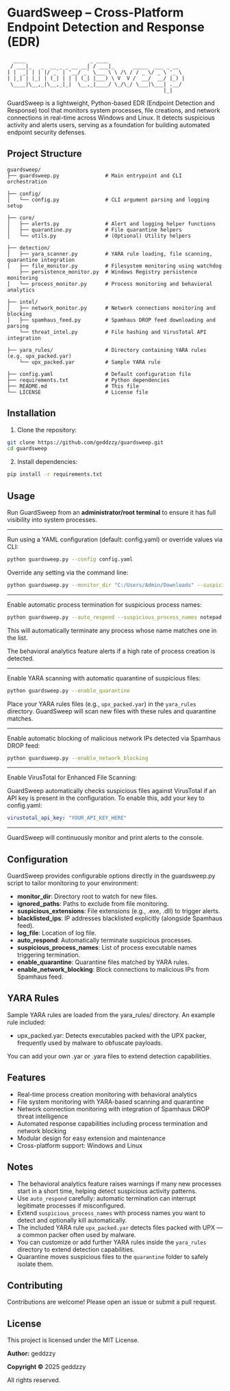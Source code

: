 # GuardSweep – Cross-Platform Endpoint Detection and Response (EDR)

```
  ____                     _ ____
 / ___|_   _  __ _ _ __ __| / ___|_      _____  ___ _ __
| |  _| | | |/ _` | '__/ _` \___ \ \ /\ / / _ \/ _ \ '_ \
| |_| | |_| | (_| | | | (_| |___) \ V  V /  __/  __/ |_) |
 \____|\__,_|\__,_|_|  \__,_|____/ \_/\_/ \___|\___| .__/
                                                   |_|
```

GuardSweep is a lightweight, Python-based EDR (Endpoint Detection and Response) tool that monitors system processes, file creations, and network connections in real-time across Windows and Linux. It detects suspicious activity and alerts users, serving as a foundation for building automated endpoint security defenses.

## Project Structure

```
guardsweep/
├── guardsweep.py               # Main entrypoint and CLI orchestration

├── config/
│   └── config.py               # CLI argument parsing and logging setup

├── core/
│   ├── alerts.py               # Alert and logging helper functions
│   ├── quarantine.py           # File quarantine helpers
│   └── utils.py                # (Optional) Utility helpers

├── detection/
│   ├── yara_scanner.py         # YARA rule loading, file scanning, quarantine integration
│   ├── file_monitor.py         # Filesystem monitoring using watchdog
    ├── persistence_monitor.py  # Windows Registry persistence monitoring
│   └── process_monitor.py      # Process monitoring and behavioral analytics

├── intel/
│   ├── network_monitor.py      # Network connections monitoring and blocking
│   ├── spamhaus_feed.py        # Spamhaus DROP feed downloading and parsing
    └── threat_intel.py         # File hashing and VirusTotal API integration
    
├── yara_rules/                 # Directory containing YARA rules (e.g. upx_packed.yar)
    └── upx_packed.yar          # Sample YARA rule

├── config.yaml                 # Default configuration file
├── requirements.txt            # Python dependencies
├── README.md                   # This file
└── LICENSE                     # License file
```

## Installation

1. Clone the repository:

```bash
git clone https://github.com/geddzzy/guardsweep.git
cd guardsweep
```

2. Install dependencies:

```bash
pip install -r requirements.txt
```

## Usage

Run GuardSweep from an **administrator/root terminal** to ensure it has full visibility into system processes.

---

Run using a YAML configuration (default: config.yaml) or override values via CLI:

```bash
python guardsweep.py --config config.yaml
```

Override any setting via the command line:

```bash
python guardsweep.py --monitor_dir "C:/Users/Admin/Downloads" --suspicious_process_names "mimikatz.exe"
```

---

Enable automatic process termination for suspicious process names:

```bash
python guardsweep.py --auto_respond --suspicious_process_names notepad.exe cmd.exe
```

This will automatically terminate any process whose name matches one in the list.

The behavioral analytics feature alerts if a high rate of process creation is detected.

---

Enable YARA scanning with automatic quarantine of suspicious files:

```bash
python guardsweep.py --enable_quarantine
```

Place your YARA rules files (e.g., `upx_packed.yar`) in the `yara_rules` directory. GuardSweep will scan new files with these rules and quarantine matches.

---

Enable automatic blocking of malicious network IPs detected via Spamhaus DROP feed:

```bash
python guardsweep.py --enable_network_blocking
```

---

Enable VirusTotal for Enhanced File Scanning:

GuardSweep automatically checks suspicious files against VirusTotal if an API key is present in the configuration.
To enable this, add your key to config.yaml:

```yaml
virustotal_api_key: "YOUR_API_KEY_HERE"
```

---

GuardSweep will continuously monitor and print alerts to the console.

## Configuration

GuardSweep provides configurable options directly in the guardsweep.py script to tailor monitoring to your environment:

- **monitor_dir**: Directory root to watch for new files.
- **ignored_paths**: Paths to exclude from file monitoring.
- **suspicious_extensions**: File extensions (e.g., .exe, .dll) to trigger alerts.
- **blacklisted_ips**: IP addresses blacklisted explicitly (alongside Spamhaus feed).
- **log_file**: Location of log file.
- **auto_respond**: Automatically terminate suspicious processes.
- **suspicious_process_names**: List of process executable names triggering termination.
- **enable_quarantine**: Quarantine files matched by YARA rules.
- **enable_network_blocking**: Block connections to malicious IPs from Spamhaus feed.

## YARA Rules

Sample YARA rules are loaded from the yara_rules/ directory. An example rule included:

- upx_packed.yar: Detects executables packed with the UPX packer, frequently used by malware to obfuscate payloads.

You can add your own .yar or .yara files to extend detection capabilities.

## Features

- Real-time process creation monitoring with behavioral analytics
- File system monitoring with YARA-based scanning and quarantine
- Network connection monitoring with integration of Spamhaus DROP threat intelligence
- Automated response capabilities including process termination and network blocking
- Modular design for easy extension and maintenance
- Cross-platform support: Windows and Linux

## Notes

- The behavioral analytics feature raises warnings if many new processes start in a short time, helping detect suspicious activity patterns.
- Use `auto_respond` carefully: automatic termination can interrupt legitimate processes if misconfigured.
- Extend `suspicious_process_names` with process names you want to detect and optionally kill automatically.
- The included YARA rule `upx_packed.yar` detects files packed with UPX — a common packer often used by malware.  
- You can customize or add further YARA rules inside the `yara_rules` directory to extend detection capabilities.  
- Quarantine moves suspicious files to the `quarantine` folder to safely isolate them.

## Contributing

Contributions are welcome! Please open an issue or submit a pull request.

## License

This project is licensed under the MIT License.

**Author:** geddzzy

**Copyright ©** 2025 geddzzy

All rights reserved.
